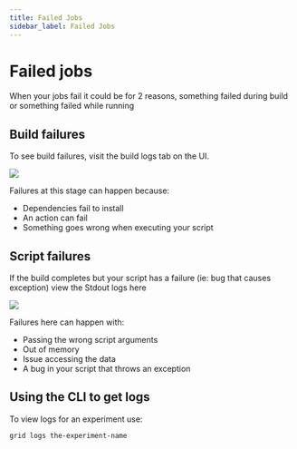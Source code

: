 ```yaml
---
title: Failed Jobs
sidebar_label: Failed Jobs
---
```


# Failed jobs

When your jobs fail it could be for 2 reasons, something failed during build or something failed while running

## Build failures

To see build failures, visit the build logs tab on the UI.

![](/images/runs/build_logs.gif)

Failures at this stage can happen because:

* Dependencies fail to install
* An action can fail
* Something goes wrong when executing your script

## Script failures

If the build completes but your script has a failure (ie: bug that causes exception) view the Stdout logs here

![](/images/runs/stdout_logs.gif)

Failures here can happen with:

* Passing the wrong script arguments
* Out of memory
* Issue accessing the data
* A bug in your script that throws an exception

## Using the CLI to get logs

To view logs for an experiment use:

```text
grid logs the-experiment-name
```
